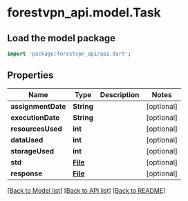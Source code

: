# forestvpn_api.model.Task

## Load the model package
```dart
import 'package:forestvpn_api/api.dart';
```

## Properties
Name | Type | Description | Notes
------------ | ------------- | ------------- | -------------
**assignmentDate** | **String** |  | [optional] 
**executionDate** | **String** |  | [optional] 
**resourcesUsed** | **int** |  | [optional] 
**dataUsed** | **int** |  | [optional] 
**storageUsed** | **int** |  | [optional] 
**std** | [**File**](File.md) |  | [optional] 
**response** | [**File**](File.md) |  | [optional] 

[[Back to Model list]](../README.md#documentation-for-models) [[Back to API list]](../README.md#documentation-for-api-endpoints) [[Back to README]](../README.md)



